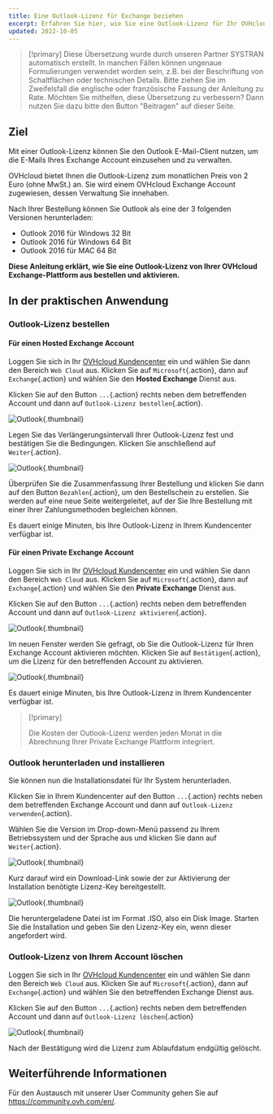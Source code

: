 ```yaml
---
title: Eine Outlook-Lizenz für Exchange beziehen
excerpt: Erfahren Sie hier, wie Sie eine Outlook-Lizenz für Ihr OVHcloud Exchange bestellen und aktivieren
updated: 2022-10-05
---
```


> [!primary]
> Diese Übersetzung wurde durch unseren Partner SYSTRAN automatisch erstellt. In manchen Fällen können ungenaue Formulierungen verwendet worden sein, z.B. bei der Beschriftung von Schaltflächen oder technischen Details. Bitte ziehen Sie im Zweifelsfall die englische oder französische Fassung der Anleitung zu Rate. Möchten Sie mithelfen, diese Übersetzung zu verbessern? Dann nutzen Sie dazu bitte den Button "Beitragen" auf dieser Seite.
>

## Ziel

Mit einer Outlook-Lizenz können Sie den Outlook E-Mail-Client nutzen, um die E-Mails Ihres Exchange Account einzusehen und zu verwalten.

OVHcloud bietet Ihnen die Outlook-Lizenz zum monatlichen Preis von 2 Euro (ohne MwSt.) an. Sie wird einem OVHcloud Exchange Account zugewiesen, dessen Verwaltung Sie innehaben.

Nach Ihrer Bestellung können Sie Outlook als eine der 3 folgenden Versionen herunterladen:

- Outlook 2016 für Windows 32 Bit
- Outlook 2016 für Windows 64 Bit
- Outlook 2016 für MAC 64 Bit

**Diese Anleitung erklärt, wie Sie eine Outlook-Lizenz von Ihrer OVHcloud Exchange-Plattform aus bestellen und aktivieren.**

## In der praktischen Anwendung

### Outlook-Lizenz bestellen

#### Für einen Hosted Exchange Account

Loggen Sie sich in Ihr [OVHcloud Kundencenter](https://www.ovh.com/auth/?action=gotomanager&from=https://www.ovh.de/&ovhSubsidiary=de) ein und wählen Sie dann den Bereich `Web Cloud` aus. Klicken Sie auf `Microsoft`{.action}, dann auf `Exchange`{.action} und wählen Sie den **Hosted Exchange** Dienst aus.

Klicken Sie auf den Button `...`{.action} rechts neben dem betreffenden Account und dann auf `Outlook-Lizenz bestellen`{.action}.

![Outlook](order-outlook01.png){.thumbnail}

Legen Sie das Verlängerungsintervall Ihrer Outlook-Lizenz fest und bestätigen Sie die Bedingungen. Klicken Sie anschließend auf `Weiter`{.action}.

![Outlook](order-outlook02.png){.thumbnail}

Überprüfen Sie die Zusammenfassung Ihrer Bestellung und klicken Sie dann auf den Button `Bezahlen`{.action}, um den Bestellschein zu erstellen. Sie werden auf eine neue Seite weitergeleitet, auf der Sie Ihre Bestellung mit einer Ihrer Zahlungsmethoden begleichen können.

Es dauert einige Minuten, bis Ihre Outlook-Lizenz in Ihrem Kundencenter verfügbar ist.

#### Für einen Private Exchange Account

Loggen Sie sich in Ihr [OVHcloud Kundencenter](https://www.ovh.com/auth/?action=gotomanager&from=https://www.ovh.de/&ovhSubsidiary=de) ein und wählen Sie dann den Bereich `Web Cloud` aus. Klicken Sie auf `Microsoft`{.action}, dann auf `Exchange`{.action} und wählen Sie den **Private Exchange** Dienst aus.

Klicken Sie auf den Button `...`{.action} rechts neben dem betreffenden Account und dann auf `Outlook-Lizenz aktivieren`{.action}.

![Outlook](order-outlook03.png){.thumbnail}

Im neuen Fenster werden Sie gefragt, ob Sie die Outlook-Lizenz für Ihren Exchange Account aktivieren möchten. Klicken Sie auf `Bestätigen`{.action}, um die Lizenz für den betreffenden Account zu aktivieren.

![Outlook](order-outlook04.png){.thumbnail}

Es dauert einige Minuten, bis Ihre Outlook-Lizenz in Ihrem Kundencenter verfügbar ist.

> [!primary]
>
> Die Kosten der Outlook-Lizenz werden jeden Monat in die Abrechnung Ihrer Private Exchange Plattform integriert.
>

### Outlook herunterladen und installieren

Sie können nun die Installationsdatei für Ihr System herunterladen.

Klicken Sie in Ihrem Kundencenter auf den Button `...`{.action} rechts neben dem betreffenden Exchange Account und dann auf `Outlook-Lizenz verwenden`{.action}.

Wählen Sie die Version im Drop-down-Menü passend zu Ihrem Betriebssystem und der Sprache aus und klicken Sie dann auf `Weiter`{.action}.

![Outlook](order-outlook05.png){.thumbnail}

Kurz darauf wird ein Download-Link sowie der zur Aktivierung der Installation benötigte Lizenz-Key bereitgestellt.

![Outlook](order-outlook06.png){.thumbnail}

Die heruntergeladene Datei ist im Format .ISO, also ein Disk Image. Starten Sie die Installation und geben Sie den Lizenz-Key ein, wenn dieser angefordert wird.

### Outlook-Lizenz von Ihrem Account löschen

Loggen Sie sich in Ihr [OVHcloud Kundencenter](https://www.ovh.com/auth/?action=gotomanager&from=https://www.ovh.de/&ovhSubsidiary=de) ein und wählen Sie dann den Bereich `Web Cloud` aus. Klicken Sie auf `Microsoft`{.action}, dann auf `Exchange`{.action} und wählen Sie den betreffenden Exchange Dienst aus.

Klicken Sie auf den Button `...`{.action} rechts neben dem betreffenden Account und dann auf `Outlook-Lizenz löschen`{.action}

![Outlook](order-outlook07.png){.thumbnail}

Nach der Bestätigung wird die Lizenz zum Ablaufdatum endgültig gelöscht.

## Weiterführende Informationen
 
Für den Austausch mit unserer User Community gehen Sie auf <https://community.ovh.com/en/>.
